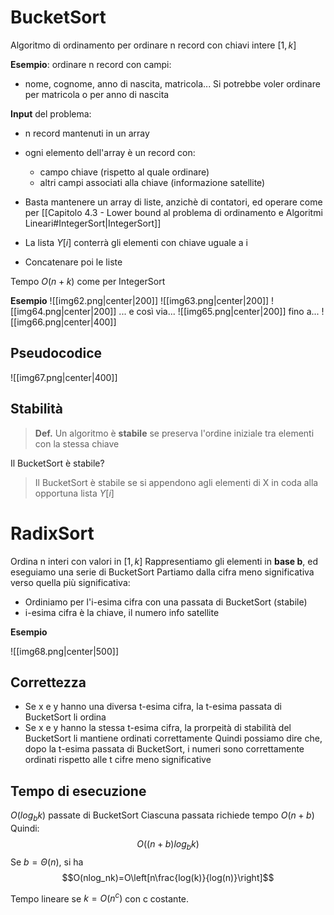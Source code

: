 # BucketSort
Algoritmo di ordinamento per ordinare n record con chiavi intere $[1,k]$

**Esempio**: ordinare n record con campi:
- nome, cognome, anno di nascita, matricola...
Si potrebbe voler ordinare per matricola o per anno di nascita

**Input** del problema:
- n record mantenuti in un array
- ogni elemento dell'array è un record con:
	- campo chiave (rispetto al quale ordinare)
	- altri campi associati alla chiave (informazione satellite)

- Basta mantenere un array di liste, anzichè di contatori, ed operare come per [[Capitolo 4.3 - Lower bound al problema di ordinamento e Algoritmi Lineari#IntegerSort|IntegerSort]]
- La lista $Y[i]$ conterrà gli elementi con chiave uguale a i
- Concatenare poi le liste

Tempo $O(n+k)$ come per IntegerSort 

**Esempio**
![[img62.png|center|200]]
![[img63.png|center|200]]
![[img64.png|center|200]]
... e così via...
![[img65.png|center|200]]
fino a...
![[img66.png|center|400]]

## Pseudocodice

![[img67.png|center|400]]

## Stabilità

>**Def.**
>Un algoritmo è **stabile** se preserva l'ordine iniziale tra elementi con la stessa chiave

Il BucketSort è stabile?

> Il BucketSort è stabile se si appendono agli elementi di X in coda alla opportuna lista $Y[i]$

# RadixSort

Ordina n interi con valori in $[1,k]$
Rappresentiamo gli elementi in **base b**, ed eseguiamo una serie di BucketSort
Partiamo dalla cifra meno significativa verso quella più significativa:
- Ordiniamo per l'i-esima cifra con una passata di BucketSort (stabile)
- i-esima cifra è la chiave, il numero info satellite

**Esempio**

![[img68.png|center|500]]

## Correttezza
- Se x e y hanno una diversa t-esima cifra, la t-esima passata di BucketSort li ordina
- Se x e y hanno la stessa t-esima cifra, la prorpeità di stabilità del BucketSort li mantiene ordinati correttamente
Quindi possiamo dire che, dopo la t-esima passata di BucketSort, i numeri sono correttamente ordinati rispetto alle t cifre meno significative

## Tempo di esecuzione

$O(log_bk)$ passate di BucketSort
Ciascuna passata richiede tempo $O(n+b)$
Quindi:
$$O((n+b)log_bk)$$
Se $b=\Theta(n)$, si ha $$O(nlog_nk)=O\left[n\frac{log(k)}{log(n)}\right]$$

Tempo lineare se $k=O(n^c)$ con c costante.